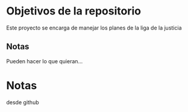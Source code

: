 # Objetivos de la repositorio

Este proyecto se encarga de manejar los planes de la liga de la justicia


## Notas
Pueden hacer lo que quieran...

# Notas
desde github
